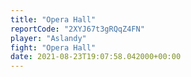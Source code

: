 ```yaml
---
title: "Opera Hall"
reportCode: "2XYJ67t3gRQqZ4FN"
player: "Aslandy"
fight: "Opera Hall"
date: 2021-08-23T19:07:58.042000+00:00
---
```

